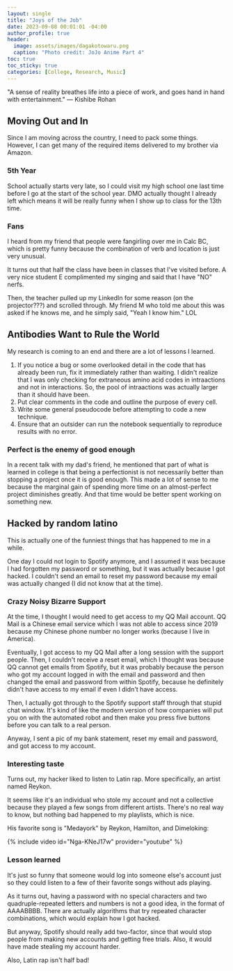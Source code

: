 ```yaml
---
layout: single
title: "Joys of the Job"
date: 2023-09-08 00:01:01 -04:00
author_profile: true
header: 
  image: assets/images/dagakotowaru.png
  caption: "Photo credit: JoJo Anime Part 4" 
toc: true
toc_sticky: true
categories: [College, Research, Music]
---
```


"A sense of reality breathes life into a piece of work, and goes hand in hand with entertainment." — Kishibe Rohan

## Moving Out and In
Since I am moving across the country, I need to pack some things. However, I can get many of the required items delivered to my brother via Amazon. 

### 5th Year
School actually starts very late, so I could visit my high school one last time before I go at the start of the school year. DMO actually thought I already left which means it will be really funny when I show up to class for the 13th time. 

### Fans
I heard from my friend that people were fangirling over me in Calc BC, which is pretty funny because the combination of verb and location is just very unusual. 

It turns out that half the class have been in classes that I've visited before. A very nice student E complimented my singing and said that I have "NO" nerfs.

Then, the teacher pulled up my LinkedIn for some reason (on the projector???) and scrolled through. My friend M who told me about this was asked if he knows me, and he simply said, "Yeah I know him." LOL

## Antibodies Want to Rule the World
My research is coming to an end and there are a lot of lessons I learned. 

1. If you notice a bug or some overlooked detail in the code that has already been run, fix it immediately rather than waiting. I didn't realize that I was only checking for extraneous amino acid codes in intraactions and not in interactions. So, the pool of intraactions was actually larger than it should have been. 
2. Put clear comments in the code and outline the purpose of every cell.
3. Write some general pseudocode before attempting to code a new technique.
4. Ensure that an outsider can run the notebook sequentially to reproduce results with no error. 

### Perfect is the enemy of good enough
In a recent talk with my dad's friend, he mentioned that part of what is learned in college is that being a perfectionist is not necessarily better than stopping a project once it is good enough. This made a lot of sense to me because the marginal gain of spending more time on an almost-perfect project diminishes greatly. And that time would be better spent working on something new. 

## Hacked by random latino
This is actually one of the funniest things that has happened to me in a while.

One day I could not login to Spotify anymore, and I assumed it was because I had forgotten my password or something, but it was actually because I got hacked. I couldn't send an email to reset my password because my email was actually changed (I did not know that at the time).

### Crazy Noisy Bizarre Support
At the time, I thought I would need to get access to my QQ Mail account. QQ Mail is a Chinese email service which I was not able to access since 2019 because my Chinese phone number no longer works (because I live in America). 

Eventually, I got access to my QQ Mail after a long session with the support people. Then, I couldn't receive a reset email, which I thought was because QQ cannot get emails from Spotify, but it was probably because the person who got my account logged in with the email and password and then changed the email and password from within Spotify, because he definitely didn't have access to my email if even I didn't have access.

Then, I actually got through to the Spotify support staff through that stupid chat window. It's kind of like the modern version of how companies will put you on with the automated robot and then make you press five buttons before you can talk to a real person. 

Anyway, I sent a pic of my bank statement, reset my email and password, and got access to my account. 

### Interesting taste
Turns out, my hacker liked to listen to Latin rap. More specifically, an artist named Reykon. 

It seems like it's an individual who stole my account and not a collective because they played a few songs from different artists. There's no real way to know, but nothing bad happened to my playlists, which is nice. 

His favorite song is "Medayork" by Reykon, Hamilton, and Dimeloking:

{% include video id="Nga-KNeJ17w" provider="youtube" %}

### Lesson learned
It's just so funny that someone would log into someone else's account just so they could listen to a few of their favorite songs without ads playing. 

As it turns out, having a password with no special characters and two quadruple-repeated letters and numbers is not a good idea, in the format of AAAABBBB. There are actually algorithms that try repeated character combinations, which would explain how I got hacked. 

But anyway, Spotify should really add two-factor, since that would stop people from making new accounts and getting free trials. Also, it would have made stealing my account harder. 

Also, Latin rap isn't half bad! 